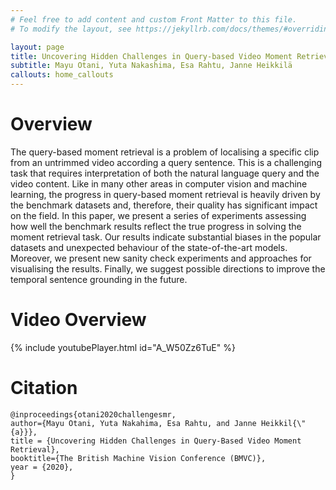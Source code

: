 ```yaml
---
# Feel free to add content and custom Front Matter to this file.
# To modify the layout, see https://jekyllrb.com/docs/themes/#overriding-theme-defaults

layout: page
title: Uncovering Hidden Challenges in Query-based Video Moment Retrieval
subtitle: Mayu Otani, Yuta Nakashima, Esa Rahtu, Janne Heikkilä
callouts: home_callouts
---
```


# Overview
The query-based moment retrieval is a problem of localising a specific clip from an untrimmed video according a query sentence. This is a challenging task that requires interpretation of both the natural language query and the video content. Like in many other areas in computer vision and machine learning, the progress in query-based moment retrieval is heavily driven by the benchmark datasets and, therefore, their quality has significant impact on the field. In this paper, we present a series of experiments assessing how well the benchmark results reflect the true progress in solving the moment retrieval task. Our results indicate substantial biases in the popular datasets and unexpected behaviour of the state-of-the-art models. Moreover, we present new sanity check experiments and approaches for visualising the results. Finally, we suggest possible directions to improve the temporal sentence grounding in the future. 

# Video Overview
{% include youtubePlayer.html id="A_W50Zz6TuE" %}

# Citation
```
@inproceedings{otani2020challengesmr,
author={Mayu Otani, Yuta Nakahima, Esa Rahtu, and Janne Heikkil{\"{a}}},
title = {Uncovering Hidden Challenges in Query-Based Video Moment Retrieval},
booktitle={The British Machine Vision Conference (BMVC)},
year = {2020},
}
```
